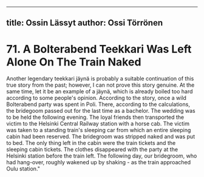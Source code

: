 
---
title: Ossin Lässyt
author: Ossi Törrönen
---

    
# 71. A Bolterabend Teekkari Was Left Alone On The Train Naked

Another legendary teekkari jäynä is probably a suitable continuation of this true story from the past; however, I can not prove this story genuine. At the same time, let it be an example of a jäynä, which is already boiled too hard according to some people's opinion. According to the story, once a wild Bolterabend party was spent in Poli. There, according to the calculations, the bridegoom passed out for the last time as a bachelor. The wedding was to be held the following evening. The loyal friends then transported the victim to the Helsinki Central Railway station with a horse cab. The victim was taken to a standing train's sleeping car from which an entire sleeping cabin had been reserved. The bridegroom was stripped naked and was put to bed. The only thing left in the cabin were the train tickets and the sleeping cabin tickets. The clothes disappeared with the party at the Helsinki station before the train left. The following day, our bridegroom, who had hang-over, roughly wakened up by shaking - as the train approached Oulu station."
